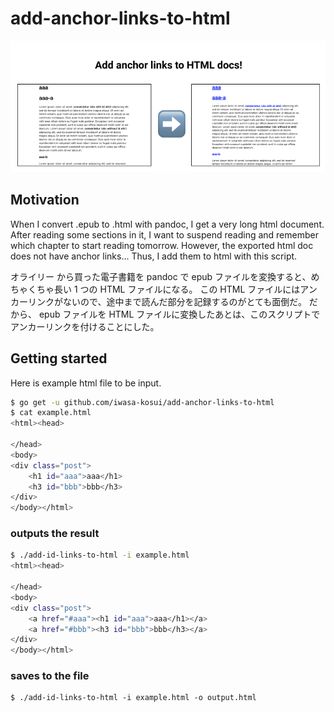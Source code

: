 # add-anchor-links-to-html

<p align="center">
  <img src=./description.png />
</p>

## Motivation

When I convert .epub to .html with pandoc, I get a very long html document.
After reading some sections in it, I want to suspend reading and remember which chapter to start reading tomorrow.
However, the exported html doc does not have anchor links...
Thus, I add them to html with this script.

オライリー から買った電子書籍を pandoc で epub ファイルを変換すると、めちゃくちゃ長い 1 つの HTML ファイルになる。
この HTML ファイルにはアンカーリンクがないので、途中まで読んだ部分を記録するのがとても面倒だ。
だから、 epub ファイルを HTML ファイルに変換したあとは、このスクリプトでアンカーリンクを付けることにした。


## Getting started

Here is example html file to be input.

```sh
$ go get -u github.com/iwasa-kosui/add-anchor-links-to-html
$ cat example.html
<html><head>
    
</head>
<body>
<div class="post">
    <h1 id="aaa">aaa</h1>
    <h3 id="bbb">bbb</h3>
</div>
</body></html>
```

### outputs the result

```sh
$ ./add-id-links-to-html -i example.html
<html><head>
    
</head>
<body>
<div class="post">
    <a href="#aaa"><h1 id="aaa">aaa</h1></a>
    <a href="#bbb"><h3 id="bbb">bbb</h3></a>
</div>
</body></html>
```

### saves to the file

```
$ ./add-id-links-to-html -i example.html -o output.html
```


